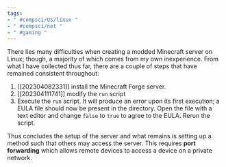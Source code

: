 ```yaml
---
tags:
- " #compsci/OS/linux "
- " #compsci/net "
- " #gaming "
---
```


There lies many difficulties when creating a modded Minecraft server on Linux; though, a majority of which comes from my own inexperience. From what I have collected thus far, there are a couple of steps that have remained consistent throughout:
1. [[202304082331]] install the Minecraft Forge server.
2. [[202304111741]] modify the `run` script
3. Execute the `run` script. It will produce an error upon its first execution; a EULA file should now be present in the directory. Open the file with a text editor and change `false` to `true` to agree to the EULA. Rerun the script.

Thus concludes the setup of the server and what remains is setting up a method such that others may access the server. This requires **port forwarding** which allows remote devices to access a device on a private network. <!--SR:!2023-11-03,162,290-->